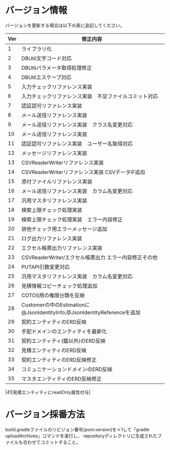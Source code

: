 # バージョン情報

バージョンを更新する場合は以下の表に追記してください。

| Ver | 修正内容 |
|---|---|
|1|ライブラリ化|
|2|DBUtil文字コード対応|
|3|DBUtilパラメータ取得処理修正|
|4|DBUtilエスケープ対応|
|5|入力チェックリファレンス実装|
|6|入力チェックリファレンス実装　不足ファイルコミット対応|
|7|認証認可リファレンス実装|
|8|メール送信リファレンス実装|
|9|メール送信リファレンス実装　クラス名変更対応|
|10|メール送信リファレンス実装|
|11|認証認可リファレンス実装　ユーザー名取得対応|
|12|メッセージリファレンス実装|
|13|CSVReaderWriterリファレンス実装|
|14|CSVReaderWriterリファレンス実装 CSVデータIF追加|
|15|添付ファイルリファレンス実装|
|16|メール送信リファレンス実装　カラム名変更対応|
|17|汎用マスタリファレンス実装|
|18|検索上限チェック処理実装|
|19|検索上限チェック処理実装　エラー内容修正|
|20|排他チェック用エラーメッセージ追加|
|21|ログ出力リファレンス実装|
|22|エクセル帳票出力リファレンス実装|
|23|CSVReaderWriter/エクセル帳票出力 エラー内容修正その他|
|24|PUTAPI引数変更対応|
|25|汎用マスタリファレンス実装　カラム名変更対応|
|26|見積情報コピーチェック処理追加|
|27|COTOS用の権限分類を反映|
|28|Customerの中のEstimationに@JsonIdentityInfo,@JsonIdentityReferenceを追加|
|29|契約エンティティのERD反映|
|30|手配ドメインのエンティティを最新化|
|31|契約エンティティ(鑑以外)のERD反映|
|32|見積エンティティのERD反映|
|33|契約エンティティのERD反映修正|
|34|コミュニケーションドメインのERD反映|
|35|マスタエンティティのERD反映修正|





|41|見積エンティティにreadOnly属性付与|

# バージョン採番方法

build.gradleファイルのリビジョン番号(pom.version)を＋1して「gradle uploadArchives」コマンドを実行し、
repositoryディレクトリに生成されたファイルも合わせてコミットすること。
